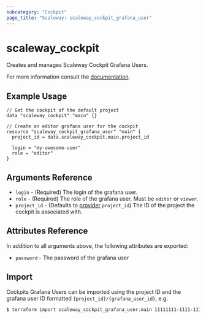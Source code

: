 ```yaml
---
subcategory: "Cockpit"
page_title: "Scaleway: scaleway_cockpit_grafana_user"
---
```


# scaleway_cockpit

Creates and manages Scaleway Cockpit Grafana Users.

For more information consult the [documentation](https://www.scaleway.com/en/docs/observability/cockpit/concepts/#grafana-users).

## Example Usage

```hcl
// Get the cockpit of the default project
data "scaleway_cockpit" "main" {}

// Create an editor grafana user for the cockpit
resource "scaleway_cockpit_grafana_user" "main" {
  project_id = data.scaleway_cockpit.main.project_id
  
  login = "my-awesome-user"
  role = "editor"
}
```


## Arguments Reference

- `login` - (Required) The login of the grafana user.
- `role` - (Required) The role of the grafana user. Must be `editor` or `viewer`.
- `project_id` - (Defaults to [provider](../index.md#project_id) `project_id`) The ID of the project the cockpit is associated with.

## Attributes Reference

In addition to all arguments above, the following attributes are exported:

- `password` - The password of the grafana user

## Import

Cockpits Grafana Users can be imported using the project ID and the grafana user ID formatted `{project_id}/{grafana_user_id}`, e.g.

```bash
$ terraform import scaleway_cockpit_grafana_user.main 11111111-1111-1111-1111-111111111111/2
```
